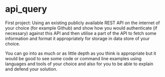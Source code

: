 # api_query
First project:
Using an existing publicly available REST API on the internet of your choice (for example Github) and show how you would authenticate (if necessary) against this API and then utilise a part of the API to fetch some information and format it appropriately for storage in data store of your choice.
 
You can go into as much or as little depth as you think is appropriate but it would be good to see some code or command line examples using languages and tools of your choice and also for you to be able to explain and defend your solution.
